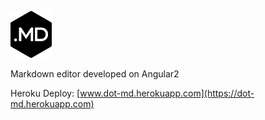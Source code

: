 ![.MD](logo.png)

Markdown editor developed on Angular2

Heroku Deploy: [www.dot-md.herokuapp.com](https://dot-md.herokuapp.com)
